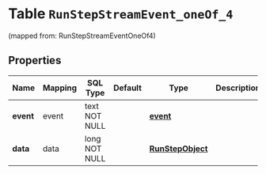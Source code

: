 
# Table `RunStepStreamEvent_oneOf_4`
(mapped from: RunStepStreamEventOneOf4)

## Properties
Name | Mapping | SQL Type | Default | Type | Description | Notes
---- | ------- | -------- | ------- | ---- | ----------- | -----
**event** | event | text NOT NULL |  | [**event**](#Event) |  | 
**data** | data | long NOT NULL |  | [**RunStepObject**](RunStepObject.md) |  |  [foreignkey]




